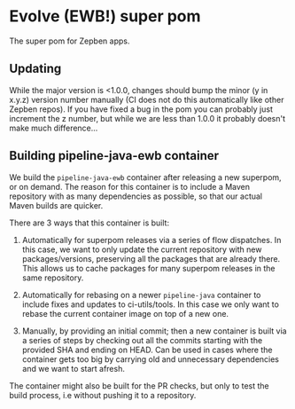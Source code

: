 # Evolve (EWB!) super pom

The super pom for Zepben apps.

## Updating

While the major version is <1.0.0, changes should bump the minor (y in x.y.z) version number manually
(CI does not do this automatically like other Zepben repos).
If you have fixed a bug in the pom you can probably just increment the z number, but while
we are less than 1.0.0 it probably doesn't make much difference...

## Building pipeline-java-ewb container

We build the `pipeline-java-ewb` container after releasing a new superpom, or on demand. The reason for this container is to
include a Maven repository with as many dependencies as possible, so that our actual Maven builds are quicker.

There are 3 ways that this container is built:

 1. Automatically for superpom releases via a series of flow dispatches. In this case, we want to only update the current repository with new packages/versions, preserving all the packages that are already there. This allows us to cache packages for many superpom releases in the same repository.

 2. Automatically for rebasing on a newer `pipeline-java` container to include fixes and updates to ci-utils/tools. In this case we only want to rebase the current container image on top of a new one.

 3. Manually, by providing an initial commit; then a new container is built via a series of steps by checking out all the commits starting with the provided SHA and ending on HEAD. Can be used in cases where the container gets too big by carrying old and unnecessary dependencies and we want to start afresh.

 The container might also be built for the PR checks, but only to test the build process, i.e without pushing it to a repository.

